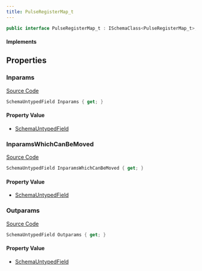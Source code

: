 ```yaml
---
title: PulseRegisterMap_t
---
```


```csharp
public interface PulseRegisterMap_t : ISchemaClass<PulseRegisterMap_t>, ISchemaField, ISchemaClass, INativeHandle
```

#### Implements

## Properties

### Inparams

[Source Code](https://github.com/swiftly-solution/swiftlys2/blob/main/managed/src/SwiftlyS2.Generated/Schemas/Interfaces/PulseRegisterMap_t.cs#L18)

```csharp
SchemaUntypedField Inparams { get; }
```

#### Property Value

- [SchemaUntypedField](/docs/api/shared/schemas/schemauntypedfield)

### InparamsWhichCanBeMoved

[Source Code](https://github.com/swiftly-solution/swiftlys2/blob/main/managed/src/SwiftlyS2.Generated/Schemas/Interfaces/PulseRegisterMap_t.cs#L21)

```csharp
SchemaUntypedField InparamsWhichCanBeMoved { get; }
```

#### Property Value

- [SchemaUntypedField](/docs/api/shared/schemas/schemauntypedfield)

### Outparams

[Source Code](https://github.com/swiftly-solution/swiftlys2/blob/main/managed/src/SwiftlyS2.Generated/Schemas/Interfaces/PulseRegisterMap_t.cs#L24)

```csharp
SchemaUntypedField Outparams { get; }
```

#### Property Value

- [SchemaUntypedField](/docs/api/shared/schemas/schemauntypedfield)


